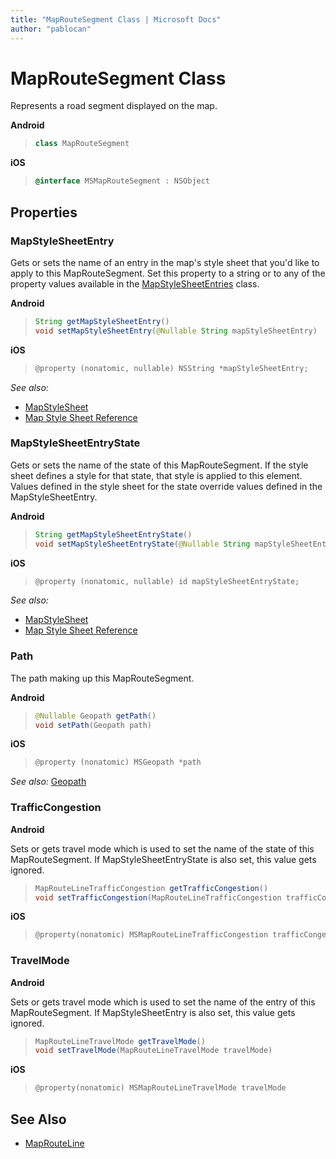 ```yaml
---
title: "MapRouteSegment Class | Microsoft Docs"
author: "pablocan"
---
```


# MapRouteSegment Class

Represents a road segment displayed on the map.

**Android**

>```java
> class MapRouteSegment
>```

**iOS**

>```objectivec
> @interface MSMapRouteSegment : NSObject
>```

## Properties

### MapStyleSheetEntry

Gets or sets the name of an entry in the map's style sheet that you'd like to apply to this MapRouteSegment. Set this property to a string or to any of the property values available in the [MapStyleSheetEntries](https://docs.microsoft.com/uwp/api/windows.ui.xaml.controls.maps.mapstylesheetentries) class.

**Android**

>```java
> String getMapStyleSheetEntry()
> void setMapStyleSheetEntry(@Nullable String mapStyleSheetEntry)
>```

**iOS**

>```objectivec
> @property (nonatomic, nullable) NSString *mapStyleSheetEntry;
>```

_See also:_ 
* [MapStyleSheet](MapStyleSheet-class.md)
* [Map Style Sheet Reference](https://docs.microsoft.com/bingmaps/styling/map-style-sheet-entries)  

### MapStyleSheetEntryState

Gets or sets the name of the state of this MapRouteSegment. If the style sheet defines a style for that state, that style is applied to this element. Values defined in the style sheet for the state override values defined in the MapStyleSheetEntry.

**Android**

>```java
> String getMapStyleSheetEntryState()
> void setMapStyleSheetEntryState(@Nullable String mapStyleSheetEntryState)
>```

**iOS**

>```objectivec
> @property (nonatomic, nullable) id mapStyleSheetEntryState;
>```

_See also:_ 
* [MapStyleSheet](MapStyleSheet-class.md)
* [Map Style Sheet Reference](https://docs.microsoft.com/bingmaps/styling/map-style-sheet-entries)  

### Path

The path making up this MapRouteSegment.

**Android**

>```java
> @Nullable Geopath getPath()
> void setPath(Geopath path)
>```

**iOS**

>```objectivec
> @property (nonatomic) MSGeopath *path  
>```

_See also:_ [Geopath](Geopath-class.md)

### TrafficCongestion

**Android**

Sets or gets travel mode which is used to set the name of the state of this MapRouteSegment. If MapStyleSheetEntryState is also set, this value gets ignored.

>```java
> MapRouteLineTrafficCongestion getTrafficCongestion()
> void setTrafficCongestion(MapRouteLineTrafficCongestion trafficCongestion)
>```

**iOS**
>```objectivec
> @property(nonatomic) MSMapRouteLineTrafficCongestion trafficCongestion  
>```

### TravelMode

**Android**

Sets or gets travel mode which is used to set the name of the entry of this MapRouteSegment. If MapStyleSheetEntry is also set, this value gets ignored.

>```java
> MapRouteLineTravelMode getTravelMode()
> void setTravelMode(MapRouteLineTravelMode travelMode)
>```

**iOS**
>```objectivec
> @property(nonatomic) MSMapRouteLineTravelMode travelMode  
>```

## See Also

* [MapRouteLine](MapRouteLine-class.md)
